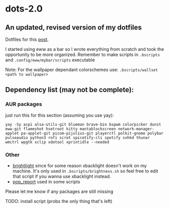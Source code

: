 # dots-2.0

## An updated, revised version of my dotfiles 

Dotfiles for this [post](https://www.reddit.com/r/unixporn/comments/wosl44/bspwm_decided_to_finally_learn_how_to_use_eww/).

I started using eww as a bar so I wrote everything from scratch and took the opportunity to be more organized. Remember to make scripts in `.bscripts` and `.config/eww/mybar/scripts` executable

Note: For the wallpaper dependant colorschemes use: `.bscripts/wallset <path to wallpaper>`

## Dependency list (may not be complete):
### AUR packages
just run this for this section (assuming you use yay):
```
yay -Sy acpi alsa-utils-git blueman brave-bin bspwm colorpicker dunst eww-git flameshot hsetroot kitty mantablockscreen network-manager-applet pa-applet-git picom-pijulius-git playerctl polkit-gnome polybar pulseaudio python3 rofi scrot spicetify-cli spotify sxhkd thunar wmctrl wpgtk xclip xdotool xprintidle --needed
```

### Other 
- [brightlight](https://github.com/multiplexd/brightlight) since for some reason xbacklight doesn't work on my machine. It's only used in `.bscripts/brightness.sh` so feel free to edit that script if you wanna use xbacklight instead.
- [pop_report](https://github.com/ikz87/pop_report) used in some scripts

Please let me know if any packages are still missing

TODO: install script (probs the only thing that's left)
